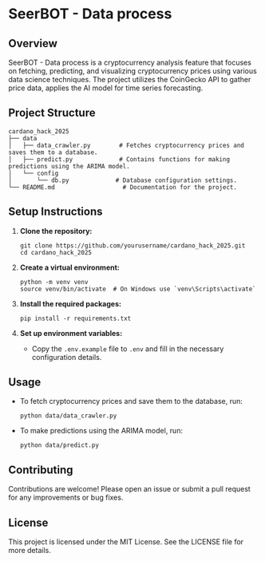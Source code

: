 # SeerBOT - Data process

## Overview
SeerBOT - Data process is a cryptocurrency analysis feature that focuses on fetching, predicting, and visualizing cryptocurrency prices using various data science techniques. The project utilizes the CoinGecko API to gather price data, applies the AI model for time series forecasting.

## Project Structure
```
cardano_hack_2025
├── data
│   ├── data_crawler.py        # Fetches cryptocurrency prices and saves them to a database.
│   ├── predict.py             # Contains functions for making predictions using the ARIMA model.
│   └── config
│       └── db.py             # Database configuration settings.
└── README.md                   # Documentation for the project.
```

## Setup Instructions
1. **Clone the repository:**
   ```
   git clone https://github.com/yourusername/cardano_hack_2025.git
   cd cardano_hack_2025
   ```

2. **Create a virtual environment:**
   ```
   python -m venv venv
   source venv/bin/activate  # On Windows use `venv\Scripts\activate`
   ```

3. **Install the required packages:**
   ```
   pip install -r requirements.txt
   ```

4. **Set up environment variables:**
   - Copy the `.env.example` file to `.env` and fill in the necessary configuration details.

## Usage
- To fetch cryptocurrency prices and save them to the database, run:
  ```
  python data/data_crawler.py
  ```

- To make predictions using the ARIMA model, run:
  ```
  python data/predict.py
  ```

## Contributing
Contributions are welcome! Please open an issue or submit a pull request for any improvements or bug fixes.

## License
This project is licensed under the MIT License. See the LICENSE file for more details.